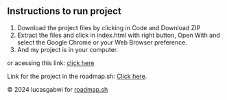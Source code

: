 ## Instructions to run project
1. Download the project files by clicking in Code and Download ZIP
2. Extract the files and click in index.html with right button, Open With and select the Google Chrome or your Web Browser preference.
3. And my project is in your computer.<br>

or acessing this link: <a href="https://lucasgabwi.github.io/HTML-CV-Project/">click here</a>

Link for the project in the roadmap.sh: [Click here](https://roadmap.sh/projects/single-page-cv).

<p>&copy; 2024 lucasgabwi for <a href="https://roadmap.sh">roadmap.sh</a></p>
